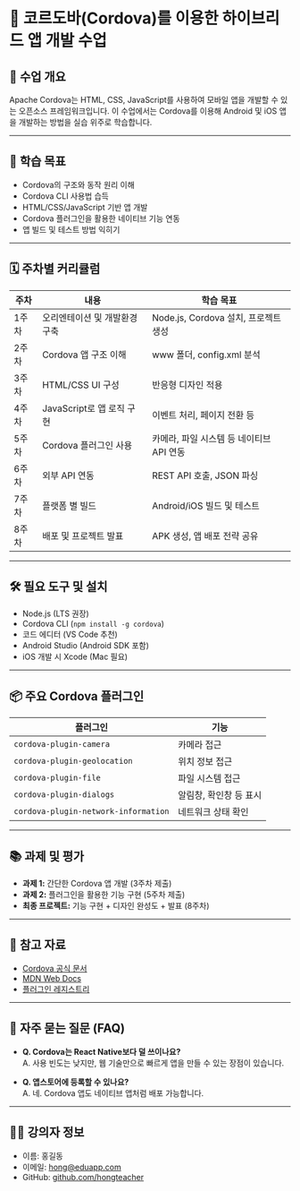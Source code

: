 # 📱 코르도바(Cordova)를 이용한 하이브리드 앱 개발 수업

## 🧾 수업 개요

Apache Cordova는 HTML, CSS, JavaScript를 사용하여 모바일 앱을 개발할 수 있는 오픈소스 프레임워크입니다. 이 수업에서는 Cordova를 이용해 Android 및 iOS 앱을 개발하는 방법을 실습 위주로 학습합니다.

---

## 🎯 학습 목표

- Cordova의 구조와 동작 원리 이해
- Cordova CLI 사용법 습득
- HTML/CSS/JavaScript 기반 앱 개발
- Cordova 플러그인을 활용한 네이티브 기능 연동
- 앱 빌드 및 테스트 방법 익히기

---

## 🗓️ 주차별 커리큘럼

| 주차 | 내용 | 학습 목표 |
|------|------|-----------|
| 1주차 | 오리엔테이션 및 개발환경 구축 | Node.js, Cordova 설치, 프로젝트 생성 |
| 2주차 | Cordova 앱 구조 이해 | www 폴더, config.xml 분석 |
| 3주차 | HTML/CSS UI 구성 | 반응형 디자인 적용 |
| 4주차 | JavaScript로 앱 로직 구현 | 이벤트 처리, 페이지 전환 등 |
| 5주차 | Cordova 플러그인 사용 | 카메라, 파일 시스템 등 네이티브 API 연동 |
| 6주차 | 외부 API 연동 | REST API 호출, JSON 파싱 |
| 7주차 | 플랫폼 별 빌드 | Android/iOS 빌드 및 테스트 |
| 8주차 | 배포 및 프로젝트 발표 | APK 생성, 앱 배포 전략 공유 |

---

## 🛠️ 필요 도구 및 설치

- Node.js (LTS 권장)
- Cordova CLI (`npm install -g cordova`)
- 코드 에디터 (VS Code 추천)
- Android Studio (Android SDK 포함)
- iOS 개발 시 Xcode (Mac 필요)

---

## 📦 주요 Cordova 플러그인

| 플러그인 | 기능 |
|----------|------|
| `cordova-plugin-camera` | 카메라 접근 |
| `cordova-plugin-geolocation` | 위치 정보 접근 |
| `cordova-plugin-file` | 파일 시스템 접근 |
| `cordova-plugin-dialogs` | 알림창, 확인창 등 표시 |
| `cordova-plugin-network-information` | 네트워크 상태 확인 |

---

## 📚 과제 및 평가

- **과제 1:** 간단한 Cordova 앱 개발 (3주차 제출)
- **과제 2:** 플러그인을 활용한 기능 구현 (5주차 제출)
- **최종 프로젝트:** 기능 구현 + 디자인 완성도 + 발표 (8주차)

---

## 📝 참고 자료

- [Cordova 공식 문서](https://cordova.apache.org/)
- [MDN Web Docs](https://developer.mozilla.org/)
- [플러그인 레지스트리](https://www.npmjs.com/search?q=cordova-plugin)

---

## 🙋 자주 묻는 질문 (FAQ)

- **Q. Cordova는 React Native보다 덜 쓰이나요?**  
  A. 사용 빈도는 낮지만, 웹 기술만으로 빠르게 앱을 만들 수 있는 장점이 있습니다.

- **Q. 앱스토어에 등록할 수 있나요?**  
  A. 네. Cordova 앱도 네이티브 앱처럼 배포 가능합니다.

---

## 👨‍🏫 강의자 정보

- 이름: 홍길동
- 이메일: hong@eduapp.com
- GitHub: [github.com/hongteacher](https://github.com/hongteacher)

